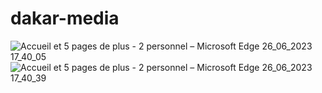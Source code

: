 # dakar-media

![Accueil et 5 pages de plus - 2 personnel – Microsoft​ Edge 26_06_2023 17_40_05](https://github.com/cheikhcoder/dakar-media/assets/102989472/c3e82177-eef8-4b03-8882-c9caeaeb1169)
![Accueil et 5 pages de plus - 2 personnel – Microsoft​ Edge 26_06_2023 17_40_39](https://github.com/cheikhcoder/dakar-media/assets/102989472/539df9ea-0387-473c-957a-113f77a1434c)
